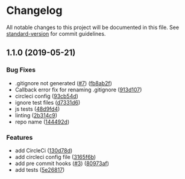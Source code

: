 # Changelog

All notable changes to this project will be documented in this file. See [standard-version](https://github.com/conventional-changelog/standard-version) for commit guidelines.

## 1.1.0 (2019-05-21)


### Bug Fixes

* .gitignore not generated ([#7](https://github.com/postlight/nodejs-typescript-kit/issues/7)) ([fb8ab2f](https://github.com/postlight/nodejs-typescript-kit/commit/fb8ab2f))
* Callback error fix for renaming .gitignore ([913d107](https://github.com/postlight/nodejs-typescript-kit/commit/913d107))
* circleci config ([93cb54d](https://github.com/postlight/nodejs-typescript-kit/commit/93cb54d))
* ignore test files ([d7331d6](https://github.com/postlight/nodejs-typescript-kit/commit/d7331d6))
* js tests ([48d9fd4](https://github.com/postlight/nodejs-typescript-kit/commit/48d9fd4))
* linting ([2b314c9](https://github.com/postlight/nodejs-typescript-kit/commit/2b314c9))
* repo name ([144492d](https://github.com/postlight/nodejs-typescript-kit/commit/144492d))


### Features

* add CircleCi ([130d78d](https://github.com/postlight/nodejs-typescript-kit/commit/130d78d))
* add circleci config file ([3165f6b](https://github.com/postlight/nodejs-typescript-kit/commit/3165f6b))
* add pre commit hooks ([#3](https://github.com/postlight/nodejs-typescript-kit/issues/3)) ([80973af](https://github.com/postlight/nodejs-typescript-kit/commit/80973af))
* add tests ([5e26817](https://github.com/postlight/nodejs-typescript-kit/commit/5e26817))
